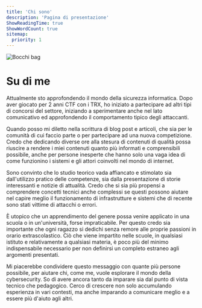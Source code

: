 ```yaml
---
title: 'Chi sono'
description: 'Pagina di presentazione'
ShowReadingTime: true
ShowWordCount: true
sitemap:
  priority: 1
---
```


![Bocchi bag](/about_me/bocchi-bag.png)

# Su di me

Attualmente sto approfondendo il mondo della sicurezza informatica. Dopo aver giocato per 2 anni CTF con i TRX, ho iniziato a partecipare ad altri tipi di concorsi del settore, iniziando a sperimentare anche nel lato comunicativo ed approfondendo il comportamento tipico degli attaccanti.

Quando posso mi diletto nella scrittura di blog post e articoli, che sia per le comunità di cui faccio parte o per partecipare ad una nuova competizione. Credo che dedicando diverse ore alla stesura di contenuti di qualità possa riuscire a rendere i miei contenuti quanto più informati e comprensibili possibile, anche per persone inesperte che hanno solo una vaga idea di come funzionino i sistemi e gli attori coinvolti nel mondo di internet.

Sono convinto che lo studio teorico vada affiancato e stimolato sia dall'utilizzo pratico delle competenze, sia dalla presentazione di storie interessanti e notizie di attualità. Credo che si sia più propensi a comprendere concetti tecnici anche complessi se questi possono aiutare nel capire meglio il funzionamento di infrastrutture e sistemi che di recente sono stati vittime di attacchi o errori.

È utopico che un apprendimento del genere possa venire applicato in una scuola o in un'università, forse impraticabile. Per questo credo sia importante che ogni ragazzo si dedichi senza remore alle proprie passioni in orario extrascolastico. Ciò che viene impartito nelle scuole, in qualsiasi istituto e relativamente a qualsiasi materia, è poco più del minimo indispensabile necessario per non definirsi un completo estraneo agli argomenti presentati.

Mi piacerebbe condividere questo messaggio con quante più persone possibile, per aiutare chi, come me, vuole esplorare il mondo della cybersecurity. So di avere ancora tanto da imparare sia dal punto di vista tecnico che pedagogico. Cerco di crescere non solo accumulando esperienza in vari contesti, ma anche imparando a comunicare meglio e a essere più d'aiuto agli altri.